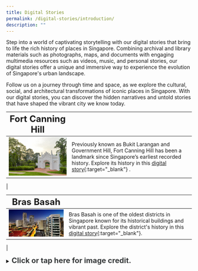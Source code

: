 ```yaml
---
title: Digital Stories
permalink: /digital-stories/introduction/
description: ""
---
```

Step into a world of captivating storytelling with our digital stories that bring to life the rich history of places in Singapore. Combining archival and library materials such as photographs, maps, and documents with engaging multimedia resources such as videos, music, and personal stories, our digital stories offer a unique and immersive way to experience the evolution of Singapore's urban landscape.

Follow us on a journey through time and space, as we explore the cultural, social, and architectural transformations of iconic places in Singapore. With our digital stories, you can discover the hidden narratives and untold stories that have shaped the vibrant city we know today.

| **<font size="5">Fort Canning Hill</font>** |  | 
| -------- | -------- | 
| [<img src="/images/fc-cemetery-4.jpg" alt="singapore-revisualised-virtual-showcase" style="width:500px;">](/digital-stories/Fort-Canning-Hill/intro/)   | Previously known as Bukit Larangan and Government Hill, Fort Canning Hill has been a landmark since Singapore’s earliest recorded history. Explore its history in this [digital story](/digital-stories/Fort-Canning-Hill/intro/){:target="_blank"} .
|

| **<font size="5">Bras Basah</font>** |  | 
| -------- | -------- | 
| [<img src="/images/landing-virtual-showcase-1.jpg" alt="singapore-revisualised-virtual-showcase" style="width:500px;">](/digital-stories/Bras-Basah/bb-intro/)   | Bras Basah is one of the oldest districts in Singapore known for its historical buildings and vibrant past. Explore the district's history in this [digital story](/digital-stories/Bras-Basah/bb-intro/){:target="_blank"}.
|

<details>
<summary><span style="font-weight: 700; font-size: 20px; font-style: normal; color:#353839">Click or tap here for image credit.</span></summary>
<br>	
<span style="font-weight: 400; font-size: 20px; font-style: normal; color:#778899">1. Fort Canning Hill photo by [Photo by Francisco Anzola via Flickr
<br>2. Bras Basah photo Erwin Soo [CC BY-SA 2.0]
</span>
	
</details>